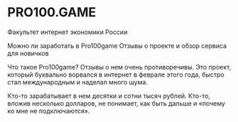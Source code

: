 # PRO100.GAME
Факультет интернет экономики России 

Можно ли заработать в Pro100game
Отзывы о проекте и обзор сервиса для новичков

Что такое Pro100game? Отзывы о нем очень противоречивы. Это проект, который буквально ворвался в интернет в феврале этого года, быстро стал международным и наделал много шума.

Кто-то зарабатывает в нем десятки и сотни тысяч рублей. Кто-то, вложив несколько долларов, не понимает, как быть дальше и «почему ко мне не подключаются».
